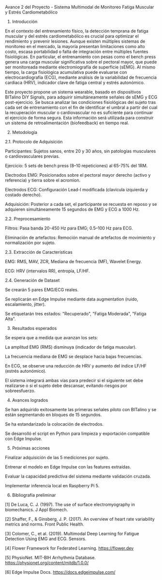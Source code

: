Avance 2 del Proyecto - Sistema Multimodal de Monitoreo Fatiga Muscular y Estrés Cardiometabólico


1. Introducción

En el contexto del entrenamiento físico, la detección temprana de fatiga muscular y del estrés cardiometabólico es crucial para optimizar el rendimiento y prevenir lesiones. Aunque existen múltiples sistemas de monitoreo en el mercado, la mayoría presentan limitaciones como alto costo, escasa portabilidad o falta de integración entre múltiples fuentes fisiológicas. En particular, el entrenamiento con pesas como el bench press genera una carga muscular significativa sobre el pectoral mayor, que puede ser monitoreada mediante electromiografía de superficie (sEMG). Al mismo tiempo, la carga fisiológica acumulativa puede evaluarse con electrocardiografía (ECG), mediante análisis de la variabilidad de frecuencia cardiaca (HRV), indicador clave de fatiga central y estrés autonómico.

Este proyecto propone un sistema wearable, basado en dispositivos BITalino DiY Signals, para adquirir simultáneamente señales de sEMG y ECG post-ejercicio. Se busca analizar las condiciones fisiológicas del sujeto tras cada set de entrenamiento con el fin de identificar el umbral a partir del cual la recuperación muscular o cardiovascular no es suficiente para continuar el ejercicio de forma segura. Esta información será utilizada para construir un sistema de retroalimentación (biofeedback) en tiempo real.


2. Metodología

2.1. Protocolo de Adquisición

Participantes: Sujetos sanos, entre 20 y 30 años, sin patologías musculares o cardiovasculares previas.

Ejercicio: 5 sets de bench press (8–10 repeticiones) al 65-75% del 1RM.

Electrodos EMG: Posicionados sobre el pectoral mayor derecho (activo y referencia) y tierra sobre el acromion.

Electrodos ECG: Configuración Lead-I modificada (clavícula izquierda y costado derecho).

Adquisición: Posterior a cada set, el participante se recuesta en reposo y se adquieren simultáneamente 15 segundos de EMG y ECG a 1000 Hz.


2.2. Preprocesamiento

Filtros: Pasa banda 20-450 Hz para EMG; 0.5–100 Hz para ECG.

Eliminación de artefactos: Remoción manual de artefactos de movimiento y normalización por sujeto.


2.3. Extracción de Características

EMG: RMS, MAV, ZCR, Mediana de frecuencia (MF), Wavelet Energy.

ECG: HRV (intervalos RR), entropía, LF/HF.


2.4. Generación de Dataset

Se crearán 5 pares EMG/ECG reales.

Se replicarán en Edge Impulse mediante data augmentation (ruido, escalamiento, jitter).

Se etiquetarán tres estados: "Recuperado", "Fatiga Moderada", "Fatiga Alta".


3. Resultados esperados

Se espera que a medida que avanzan los sets:

La amplitud EMG (RMS) disminuya (indicador de fatiga muscular).

La frecuencia mediana de EMG se desplace hacia bajas frecuencias.

En ECG, se observe una reducción de HRV y aumento del índice LF/HF (estrés autonómico).


El sistema integrará ambas vías para predecir si el siguiente set debe realizarse o si el sujeto debe descansar, evitando riesgos por sobreesfuerzo.


4. Avances logrados

Se han adquirido exitosamente las primeras señales piloto con BITalino y se están segmentando en bloques de 15 segundos.

Se ha estandarizado la colocación de electrodos.

Se desarrolló el script en Python para limpieza y exportación compatible con Edge Impulse.


5. Próximas acciones

Finalizar adquisición de las 5 mediciones por sujeto.

Entrenar el modelo en Edge Impulse con las features extraídas.

Evaluar la capacidad predictiva del sistema mediante validación cruzada.

Implementar inferencia local en Raspberry Pi 5.



6. Bibliografía preliminar

[1] De Luca, C. J. (1997). The use of surface electromyography in biomechanics. J Appl Biomech.

[2] Shaffer, F., & Ginsberg, J. P. (2017). An overview of heart rate variability metrics and norms. Front Public Health.

[3] Colomer, C., et al. (2019). Multimodal Deep Learning for Fatigue Detection Using EMG and ECG. Sensors.

[4] Flower Framework for Federated Learning. https://flower.dev

[5] PhysioNet. MIT-BIH Arrhythmia Database. https://physionet.org/content/mitdb/1.0.0/

[6] Edge Impulse Docs. https://docs.edgeimpulse.com/
